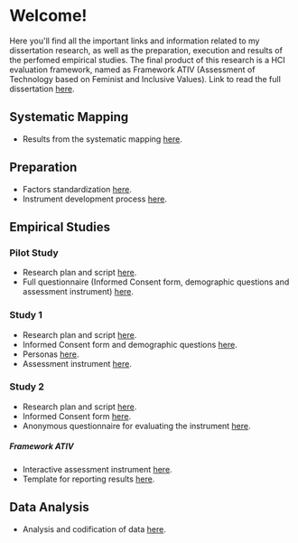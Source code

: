 # Welcome!
Here you'll find all the important links and information related to my dissertation research, as well as the preparation, execution and results of the perfomed empirical studies.
The final product of this research is a HCI evaluation framework, named as Framework ATIV (Assessment of Technology based on Feminist and Inclusive Values).
Link to read the full dissertation [here](https://www.ic.uff.br/wp-content/tesesedissertacoes/frontend-tesesdissertacoes/download.php?id=1179.pdf&tipo=trabalho).

## Systematic Mapping
* Results from the systematic mapping [here](https://docs.google.com/spreadsheets/d/1mOkktEeyfQXuwI8Jt5hRWnFGC_BGHnWR/edit?usp=sharing&ouid=103489270086300528512&rtpof=true&sd=true).

## Preparation
* Factors standardization [here](https://docs.google.com/spreadsheets/d/1Yu9JQXKr25klH976l6TCCvDc1IHQvvoi/edit?usp=sharing&ouid=103489270086300528512&rtpof=true&sd=true).
* Instrument development process [here](https://docs.google.com/spreadsheets/d/1njndmxBzMcKkwWtwc0eBrIMub9304BSG/edit?usp=sharing&ouid=103489270086300528512&rtpof=true&sd=true).

## Empirical Studies

### Pilot Study
* Research plan and script [here](https://docs.google.com/document/d/1iZPdZ99ziXT0Vl3XtHGKJ7HGS8lrd8eB/edit?usp=sharing&ouid=103489270086300528512&rtpof=true&sd=true).
* Full questionnaire (Informed Consent form, demographic questions and assessment instrument) [here](https://forms.gle/BBekbuCWi5ruMk4D9).

### Study 1
* Research plan and script [here](https://docs.google.com/document/d/1R9rS0RTOyR5ESXjMlZTx3k6rpt5uHP0r/edit?usp=sharing&ouid=103489270086300528512&rtpof=true&sd=true).
* Informed Consent form and demographic questions [here](https://forms.gle/J4EjcwY9WsZzk2B66).
* Personas [here](https://docs.google.com/presentation/d/1EP5Gn0us7QyfFsJ_UlPanJWgZTzUjTl-/edit?usp=sharing&ouid=103489270086300528512&rtpof=true&sd=true).
* Assessment instrument [here](https://forms.gle/Ms6iuHyP8DncuKAu6).

### Study 2
* Research plan and script [here](https://docs.google.com/document/d/1_Eix0lNGSFQtWiBa_MColHrAdIOWzaOq/edit?usp=sharing&ouid=103489270086300528512&rtpof=true&sd=true).
* Informed Consent form [here](https://forms.gle/6JMWfAUuj5FgRPbc9).
* Anonymous questionnaire for evaluating the instrument [here](https://forms.gle/CmQ8tqYqtK1d9LCH6).
##### Framework ATIV
* Interactive assessment instrument [here](https://docs.google.com/spreadsheets/d/1RjuwMJgO0eemGZAqgy-CEodP7xRy5rzR/edit?usp=sharing&ouid=103489270086300528512&rtpof=true&sd=true).
* Template for reporting results [here](https://docs.google.com/document/d/1_Eix0lNGSFQtWiBa_MColHrAdIOWzaOq/edit?usp=sharing&ouid=103489270086300528512&rtpof=true&sd=true).
 
## Data Analysis
* Analysis and codification of data [here](https://docs.google.com/spreadsheets/d/1l6YjKBtoMhAqdiJc8CkCddjnf4jCw_V5/edit?usp=sharing&ouid=103489270086300528512&rtpof=true&sd=true).
